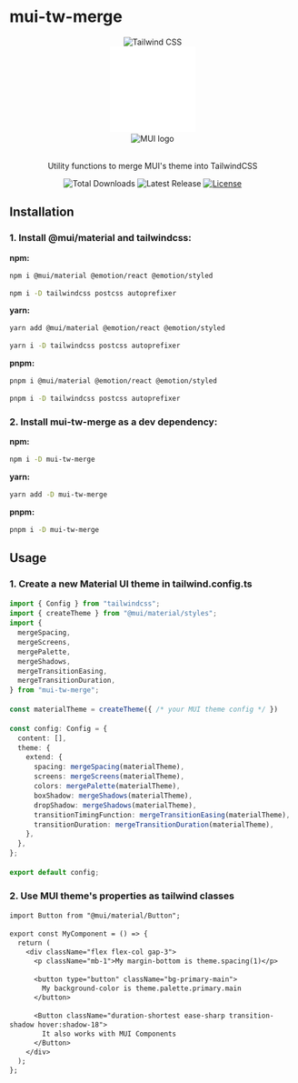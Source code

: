 # mui-tw-merge

<div align="center">
    <picture>
      <source media="(prefers-color-scheme: dark)" srcset="https://raw.githubusercontent.com/tailwindlabs/tailwindcss/HEAD/.github/logo-dark.svg">
      <source media="(prefers-color-scheme: light)" srcset="https://raw.githubusercontent.com/tailwindlabs/tailwindcss/HEAD/.github/logo-light.svg">
      <img alt="Tailwind CSS" src="https://raw.githubusercontent.com/tailwindlabs/tailwindcss/HEAD/.github/logo-light.svg" width="350" height="70" style="max-width: 100%;">
    </picture>
    <br/>
    <img width="150" src="/.github/plus.svg" alt="Plus">
    <br/>
    <img width="150" src="https://raw.githubusercontent.com/mui/material-ui/master/docs/public/static/logo.svg" alt="MUI logo">
</div>

<br/>

<p align="center">
  Utility functions to merge MUI's theme into TailwindCSS
</p>


<p align="center">
    <img src="https://img.shields.io/npm/dt/mui-tw-merge.svg" alt="Total Downloads" />
    <img src="https://img.shields.io/npm/v/mui-tw-merge.svg" alt="Latest Release" />
    <a href="https://github.com/just-koohii/mui-tw-merge/blob/master/LICENSE"><img src="https://img.shields.io/npm/l/mui-tw-merge.svg" alt="License"></a>
</p>

## Installation

### 1. Install @mui/material and tailwindcss:

**npm:**

```bash
npm i @mui/material @emotion/react @emotion/styled
```

```bash
npm i -D tailwindcss postcss autoprefixer
```

**yarn:**

```bash
yarn add @mui/material @emotion/react @emotion/styled
```

```bash
yarn i -D tailwindcss postcss autoprefixer
```


**pnpm:**

```bash
pnpm i @mui/material @emotion/react @emotion/styled
```

```bash
pnpm i -D tailwindcss postcss autoprefixer
```


### 2. Install mui-tw-merge as a dev dependency:

**npm:**

```bash
npm i -D mui-tw-merge
```

**yarn:**

```bash
yarn add -D mui-tw-merge
```

**pnpm:**

```bash
pnpm i -D mui-tw-merge
```

## Usage

### 1. Create a new Material UI theme in tailwind.config.ts

```ts
import { Config } from "tailwindcss";
import { createTheme } from "@mui/material/styles";
import {
  mergeSpacing,
  mergeScreens,
  mergePalette,
  mergeShadows,
  mergeTransitionEasing,
  mergeTransitionDuration,
} from "mui-tw-merge";

const materialTheme = createTheme({ /* your MUI theme config */ })

const config: Config = {
  content: [],
  theme: {
    extend: {
      spacing: mergeSpacing(materialTheme),
      screens: mergeScreens(materialTheme),
      colors: mergePalette(materialTheme),
      boxShadow: mergeShadows(materialTheme),
      dropShadow: mergeShadows(materialTheme),
      transitionTimingFunction: mergeTransitionEasing(materialTheme),
      transitionDuration: mergeTransitionDuration(materialTheme),
    },
  },
};

export default config;
```

### 2. Use MUI theme's properties as tailwind classes

```tsx
import Button from "@mui/material/Button";

export const MyComponent = () => {
  return (
    <div className="flex flex-col gap-3">
      <p className="mb-1">My margin-bottom is theme.spacing(1)</p>

      <button type="button" className="bg-primary-main">
        My background-color is theme.palette.primary.main
      </button>

      <Button className="duration-shortest ease-sharp transition-shadow hover:shadow-18">
        It also works with MUI Components
      </Button>
    </div>
  );
};

```
